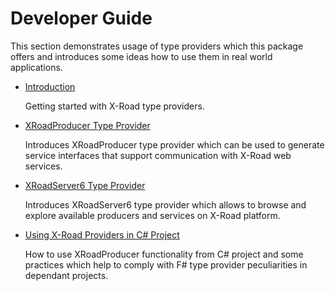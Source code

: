 # Developer Guide #

This section demonstrates usage of type providers which this package offers and
introduces some ideas how to use them in real world applications.

* [Introduction](intro.md)

    Getting started with X-Road type providers.

* [XRoadProducer Type Provider](xroad-producer-provider.md)

    Introduces XRoadProducer type provider which can be used to generate service
    interfaces that support communication with X-Road web services.

* [XRoadServer6 Type Provider](xroad-server-provider.md)

    Introduces XRoadServer6 type provider which allows to browse and explore
    available producers and services on X-Road platform.

* [Using X-Road Providers in C# Project](xroad-provider-in-csharp.md)

    How to use XRoadProducer functionality from C# project and some practices
    which help to comply with F# type provider peculiarities in dependant
    projects.
